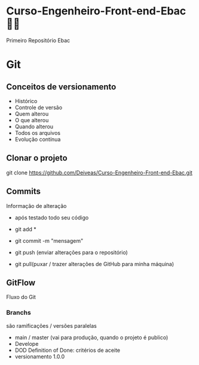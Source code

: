 # Curso-Engenheiro-Front-end-Ebac:man_student:

Primeiro Repositório Ebac

# Git

## Conceitos de versionamento

- Histórico
- Controle de versão
- Quem alterou
- O que alterou
- Quando alterou
- Todos os arquivos
- Evolução contínua

## Clonar o projeto

git clone https://github.com/Deiveas/Curso-Engenheiro-Front-end-Ebac.git

## Commits

Informação de alteração
- após testado todo seu código

- git add *
- git commit -m "mensagem"
- git push (enviar alterações para o repositório)
- git pull(puxar / trazer alterações de GitHub para minha máquina)

## GitFlow

Fluxo do Git

### Branchs

são ramificações / versões paralelas

- main / master (vai para produção, quando o projeto é publico)
- Develope
- DOD Definition of Done: critérios de aceite
- versionamento 1.0.0



